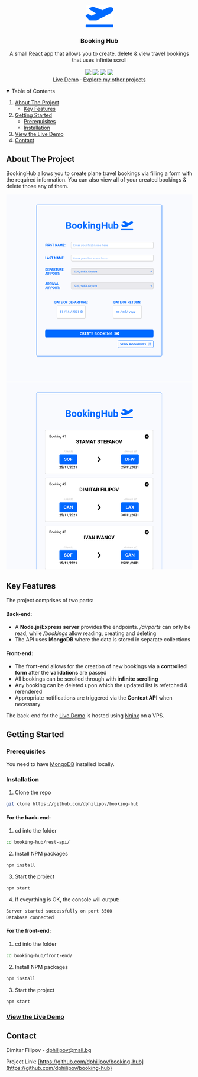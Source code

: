 <!-- PROJECT LOGO -->
<br />
<p align="center">
  <a href="https://github.com/dphilipov/booking-hub">
    <img src="./front-end/previews/plane-departure-solid.png" alt="Logo" width="75">
  </a>
  <h3 align="center">Booking Hub</h3>

  <p align="center">
    A small React app that allows you to create, delete & view travel bookings that uses infinite scroll
    <br />
    <br />
    <img width ='46px' src ='https://github.com/rahulbanerjee26/githubProfileReadmeGenerator/blob/main/icons/nodejs.svg'>
    <img width ='46px' src ='https://github.com/rahulbanerjee26/githubProfileReadmeGenerator/blob/main/icons/express.svg'>
    <img width ='46px' src ='https://github.com/rahulbanerjee26/githubProfileReadmeGenerator/blob/main/icons/mongodb.svg'>
    <img width ='46px' src ='https://raw.githubusercontent.com/rahulbanerjee26/githubAboutMeGenerator/main/icons/reactjs.svg'>
    <br />
    <a href="https://bookings-hub.web.app">Live Demo</a>
    ·
    <a href="https://github.com/dphilipov?tab=repositories">Explore my other projects</a>
  </p>
</p>



<!-- TABLE OF CONTENTS -->
<details open="open">
  <summary>Table of Contents</summary>
  <ol>
    <li>
      <a href="#about-the-project">About The Project</a>
      <ul>
        <li><a href="#key-features">Key Features</a></li>
      </ul>
    </li>
    <li>
      <a href="#getting-started">Getting Started</a>
      <ul>
        <li><a href="#prerequisites">Prerequisites</a></li>
        <li><a href="#installation">Installation</a></li>
      </ul>
    </li>
    <li><a href="#view-the-live-demo">View the Live Demo</a></li>
    <li><a href="#contact">Contact</a></li>
  </ol>
</details>



<!-- ABOUT THE PROJECT -->
## About The Project

BookingHub allows you to create plane travel bookings via filling a form with the required information. You can also view all of your created bookings & delete those any of them.

![App Screen Shot][app-screenshot-1]
![App Screen Shot][app-screenshot-2]

## Key Features

The project comprises of two parts:
#### Back-end:
* A **Node.js/Express server** provides the endpoints. _/airports_ can only be read, while _/bookings_ allow reading, creating and deleting
* The API uses **MongoDB** where the data is stored in separate collections   

#### Front-end:
* The front-end allows for the creation of new bookings via a **controlled form** after the **validations** are passed
* All bookings can be scrolled through with **infinite scrolling**
* Any booking can be deleted upon which the updated list is refetched & rerendered
* Appropriate notifications are triggered via the **Context API** when necessary

The back-end for the [Live Demo](https://bookings-hub.web.app) is hosted using [Nginx](https://nginx.org/en/) on a VPS. 


<!-- GETTING STARTED -->
## Getting Started

### Prerequisites

You need to have [MongoDB](https://www.mongodb.com/) installed locally.

### Installation

1. Clone the repo
```sh
git clone https://github.com/dphilipov/booking-hub
```
#### For the back-end:
1. cd into the folder
```sh
cd booking-hub/rest-api/
```
2. Install NPM packages
```sh
npm install
```
3. Start the project
```sh
npm start
```
4.  If eveyrthing is OK, the console will output:
```sh
Server started successfully on port 3500
Database connected
```

#### For the front-end:
1. cd into the folder
```sh
cd booking-hub/front-end/
```
2. Install NPM packages
```sh
npm install
```
3. Start the project
```sh
npm start
```

### [View the Live Demo](https://bookings-hub.web.app)

<!-- CONTACT -->
## Contact

Dimitar Filipov - dphilipov@mail.bg

Project Link: [https://github.com/dphilipov/booking-hub](https://github.com/dphilipov/booking-hub)







[app-screenshot-1]: ./front-end/previews/booking-form-preview.png
[app-screenshot-2]: ./front-end/previews/booking-list-preview.png
